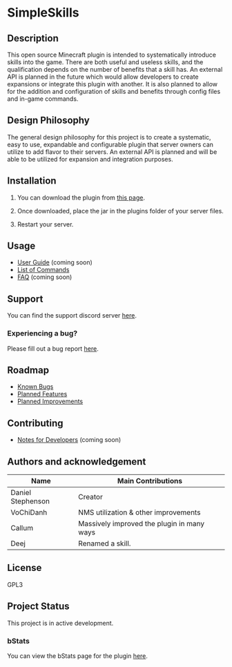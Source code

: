 # SimpleSkills

## Description
This open source Minecraft plugin is intended to systematically introduce skills into the game. There are both useful and useless skills, and the qualification depends on the number of benefits that a skill has. An external API is planned in the future which would allow developers to create expansions or integrate this plugin with another. It is also planned to allow for the addition and configuration of skills and benefits through config files and in-game commands.

## Design Philosophy
The general design philosophy for this project is to create a systematic, easy to use, expandable and configurable plugin that server owners can utilize to add flavor to their servers. An external API is planned and will be able to be utilized for expansion and integration purposes. 

## Installation
1) You can download the plugin from [this page](https://www.spigotmc.org/resources/simpleskills.98039/).

2) Once downloaded, place the jar in the plugins folder of your server files.

3) Restart your server.

## Usage
- [User Guide](https://github.com/dmccoystephenson/SimpleSkills/wiki/Guide) (coming soon)
- [List of Commands](https://github.com/dmccoystephenson/SimpleSkills/wiki/Commands)
- [FAQ](https://github.com/dmccoystephenson/SimpleSkills/wiki/FAQ) (coming soon)

## Support
You can find the support discord server [here](https://discord.gg/xXtuAQ2).

### Experiencing a bug?
Please fill out a bug report [here](https://github.com/dmccoystephenson/SimpleSkills/issues?q=is%3Aissue+is%3Aopen+label%3Abug).

## Roadmap
- [Known Bugs](https://github.com/dmccoystephenson/SimpleSkills/issues?q=is%3Aopen+is%3Aissue+label%3Abug)
- [Planned Features](https://github.com/dmccoystephenson/SimpleSkills/issues?q=is%3Aopen+is%3Aissue+label%3AEpic)
- [Planned Improvements](https://github.com/dmccoystephenson/SimpleSkills/issues?q=is%3Aopen+is%3Aissue+label%3Aenhancement)

## Contributing
- [Notes for Developers](https://github.com/dmccoystephenson/SimpleSkills/wiki/Developer-Notes) (coming soon)

## Authors and acknowledgement
| Name              | Main Contributions                         |
|-------------------|--------------------------------------------|
| Daniel Stephenson | Creator                                    |
| VoChiDanh         | NMS utilization & other improvements       |
| Callum            | Massively improved the plugin in many ways |
| Deej              | Renamed a skill.                           |

## License
GPL3

## Project Status
This project is in active development.

### bStats
You can view the bStats page for the plugin [here](https://bstats.org/plugin/bukkit/SimpleSkills/13470).
